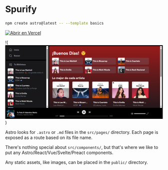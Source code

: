 # Spurify

```sh
npm create astro@latest -- --template basics
```

[![Abrir en Vercel](https://www.svgrepo.com/svg/327408/logo-vercel)](https://spurify-briandoblers-projects.vercel.app/)



!(![alt text](image.png))


Astro looks for `.astro` or `.md` files in the `src/pages/` directory. Each page is exposed as a route based on its file name.

There's nothing special about `src/components/`, but that's where we like to put any Astro/React/Vue/Svelte/Preact components.

Any static assets, like images, can be placed in the `public/` directory.



